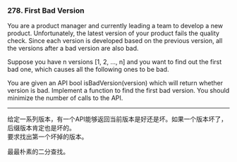 ### 278. First Bad Version

You are a product manager and currently leading a team to develop a new product. Unfortunately, the latest version of your product fails the quality check. Since each version is developed based on the previous version, all the versions after a bad version are also bad.

Suppose you have n versions [1, 2, ..., n] and you want to find out the first bad one, which causes all the following ones to be bad.

You are given an API bool isBadVersion(version) which will return whether version is bad. Implement a function to find the first bad version. You should minimize the number of calls to the API.

* * *

给定一系列版本，有一个API能够返回当前版本是好还是坏。如果一个版本坏了，后缀版本肯定也是坏的。   
要求找出第一个坏掉的版本。   

最最朴素的二分查找。  


